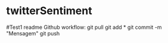 # twitterSentiment

#Test1 readme
Github workflow:
	git pull
	git add *
	git commit -m "Mensagem"
	git push